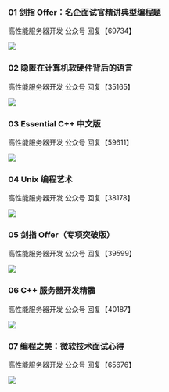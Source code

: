 ### 01 剑指 Offer：名企面试官精讲典型编程题

高性能服务器开发 公众号 回复【69734】

![](books1\微信图片_20220701143911.png)



### 02 隐匿在计算机软硬件背后的语言

高性能服务器开发 公众号 回复【35165】

![](books1\微信图片_20220701143927.png)

### 03 Essential C++ 中文版

高性能服务器开发 公众号 回复【59611】

![](books1\微信图片_20220701143945.png)

### 04 Unix 编程艺术

高性能服务器开发 公众号 回复【38178】

![](books1\微信图片_20220701144000.png)

### 05 剑指 Offer（专项突破版）

高性能服务器开发 公众号 回复【39599】

![](books1\微信图片_20220701144012.png)

### 06 C++ 服务器开发精髓

高性能服务器开发 公众号 回复【40187】

![](books1\微信图片_20220701144024.png)

### 07 编程之美：微软技术面试心得

高性能服务器开发 公众号 回复【65676】

![](books1\微信图片_20220701144100.png)